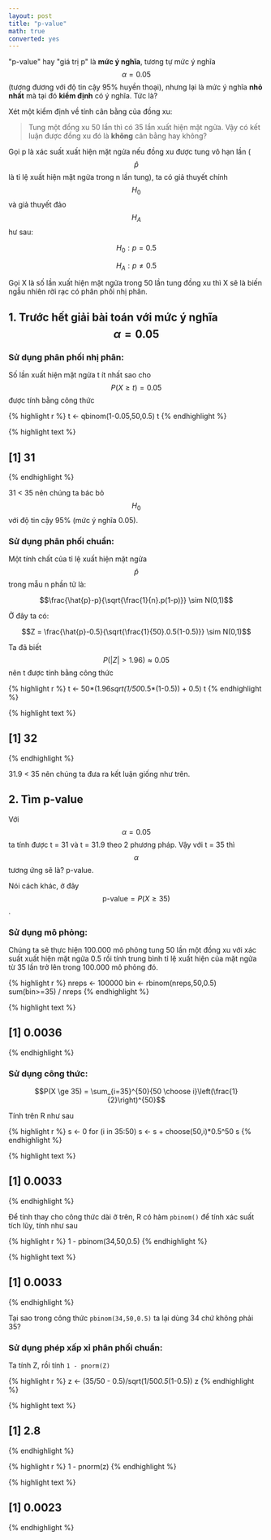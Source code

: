 ```yaml
---
layout: post
title: "p-value"
math: true
converted: yes
---
```

 
"p-value" hay "giá trị p" là **mức ý nghĩa**, tương tự mức ý nghĩa $$\alpha = 0.05$$ (tương đương với độ tin cậy 95% huyền thoại), nhưng lại là mức ý nghĩa **nhỏ nhất** mà tại đó **kiểm định** có ý nghĩa. Tức là?
 
Xét một kiểm định về tính cân bằng của đồng xu: 
 
> Tung một đồng xu 50 lần thì có 35 lần xuất hiện mặt ngửa. Vậy có kết luận được đồng xu đó là **không** cân bằng hay không?
 
Gọi p là xác suất xuất hiện mặt ngửa nếu đồng xu được tung vô hạn lần ($$\hat{p}$$ là tỉ lệ xuất hiện mặt ngửa trong n lần tung), ta có giả thuyết chính $$H_0$$và giả thuyết đảo $$H_A$$ hư sau:
 
$$H_0: p=0.5$$
 
$$H_A: p\not=0.5$$
 
Gọi X là số lần xuất hiện mặt ngửa trong 50 lần tung đồng xu thì X sẽ là biến ngẫu nhiên rời rạc có phân phối nhị phân.
 
## 1. Trước hết giải bài toán với mức ý nghĩa $$\alpha =0.05$$
 
### Sử dụng phân phối nhị phân:
 
Số lần xuất hiện mặt ngửa t ít nhất sao cho $$P(X \ge t)=0.05$$ được tính bằng công thức
 

{% highlight r %}
t <- qbinom(1-0.05,50,0.5)
t
{% endhighlight %}



{% highlight text %}
## [1] 31
{% endhighlight %}
 
31 < 35 nên chúng ta bác bỏ $$H_0$$ với độ tin cậy 95% (mức ý nghĩa 0.05).
 
### Sử dụng phân phối chuẩn:
 
Một tính chất của tỉ lệ xuất hiện mặt ngửa $$\hat{p}$$ trong mẫu n phần tử là:
 
$$\frac{\hat{p}-p}{\sqrt{\frac{1}{n}.p(1-p)}} \sim N(0,1)$$
 
Ở đây ta có:
 
$$Z = \frac{\hat{p}-0.5}{\sqrt{\frac{1}{50}.0.5(1-0.5)}} \sim N(0,1)$$
 
Ta đã biết $$P(\vert Z\vert>1.96) \approx 0.05$$ nên t được tính bằng công thức
 

{% highlight r %}
t <- 50*(1.96*sqrt(1/50*0.5*(1-0.5)) + 0.5)
t
{% endhighlight %}



{% highlight text %}
## [1] 32
{% endhighlight %}
 
31.9 < 35 nên chúng ta đưa ra kết luận giống như trên.
 
## 2. Tìm p-value
 
Với $$\alpha = 0.05$$ ta tính được t = 31 và t = 31.9 theo 2 phương pháp. Vậy với t = 35 thì $$\alpha$$ tương ứng sẽ là? p-value. 
 
Nói cách khác, ở đây $$\text{p-value} = P(X \ge 35)$$.
 
### Sử dụng mô phỏng:
 
Chúng ta sẽ thực hiện 100.000 mô phỏng tung 50 lần một đồng xu với xác suất xuất hiện mặt ngửa 0.5 rồi tính trung bình tỉ lệ xuất hiện của  mặt ngửa từ 35 lần trở lên trong 100.000 mô phỏng đó.
 

{% highlight r %}
nreps <- 100000
bin <- rbinom(nreps,50,0.5)
sum(bin>=35) / nreps
{% endhighlight %}



{% highlight text %}
## [1] 0.0036
{% endhighlight %}
 
### Sử dụng công thức:
 
$$P(X \ge 35) = \sum_{i=35}^{50}{50 \choose i}\left(\frac{1}{2}\right)^{50}$$
 
Tính trên R như sau
 

{% highlight r %}
s <- 0
for (i in 35:50) s <- s + choose(50,i)*0.5^50
s
{% endhighlight %}



{% highlight text %}
## [1] 0.0033
{% endhighlight %}
 
Để tính thay cho công thức dài ở trên, R có hàm `pbinom()` để tính xác suất tích lũy, tính như sau
 

{% highlight r %}
1 - pbinom(34,50,0.5)
{% endhighlight %}



{% highlight text %}
## [1] 0.0033
{% endhighlight %}
 
Tại sao trong công thức `pbinom(34,50,0.5)` ta lại dùng 34 chứ không phải 35?
 
### Sử dụng phép xấp xỉ phân phối chuẩn:
 
Ta tính Z, rồi tính `1 - pnorm(Z)`
 

{% highlight r %}
z <- (35/50 - 0.5)/sqrt(1/50*0.5*(1-0.5))
z
{% endhighlight %}



{% highlight text %}
## [1] 2.8
{% endhighlight %}



{% highlight r %}
1 - pnorm(z)
{% endhighlight %}



{% highlight text %}
## [1] 0.0023
{% endhighlight %}
